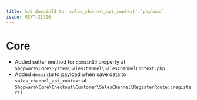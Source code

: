 ```yaml
---
title: Add domainId to `sales_channel_api_context`.`payload`
issue: NEXT-21526
---
```

# Core
* Added setter method for `domainId` property at `Shopware\Core\System\SalesChannel\SalesChannelContext.php`
* Added `domainId` to payload when save data to `sales_channel_api_context` at `Shopware\Core\Checkout\Customer\SalesChannel\RegisterRoute::register()`
